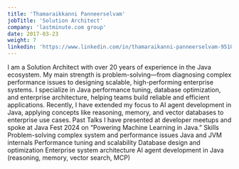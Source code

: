 ```yaml
---
title: 'Thamaraikkanni Panneerselvam'
jobTitle: 'Solution Architect'
company: 'lastminute.com group'
date: 2017-03-23
weight: 7
linkedin: 'https://www.linkedin.com/in/thamaraikanni-panneerselvam-951031107/'
---
```


I am a Solution Architect with over 20 years of experience in the Java ecosystem. My main strength is problem-solving—from diagnosing complex performance issues to designing scalable, high-performing enterprise systems. I specialize in Java performance tuning, database optimization, and enterprise architecture, helping teams build reliable and efficient applications. Recently, I have extended my focus to AI agent development in Java, applying concepts like reasoning, memory, and vector databases to enterprise use cases.
Past Talks
I have presented at developer meetups and spoke at Java Fest 2024 on “Powering Machine Learning in Java.”
Skills
Problem-solving complex system and performance issues
Java and JVM internals
Performance tuning and scalability
Database design and optimization
Enterprise system architecture
AI agent development in Java (reasoning, memory, vector search, MCP)